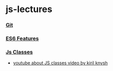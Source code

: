 # js-lectures

### [Git](https://slides.com/danielsuleiman/git#/)
### [ES6 Features](https://slides.com/danielsuleiman/es6#/)
### [Js Classes](https://kirilknysh.github.io/js-classes-talk/#/)
- [youtube about JS classes video by kiril knysh](https://youtu.be/O462BetYst8)


